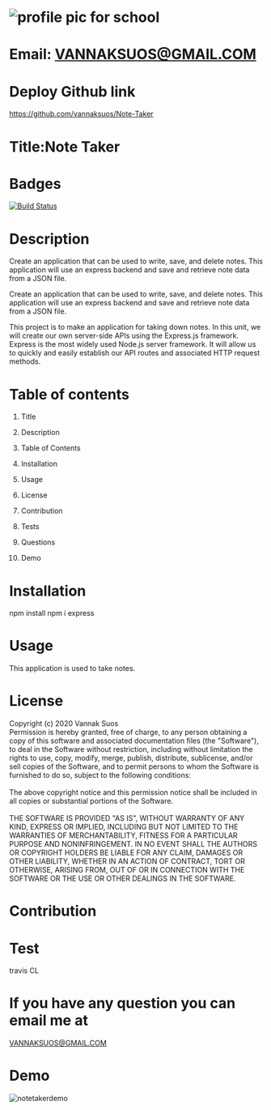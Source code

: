 
# ![profile pic for school](https://avatars1.githubusercontent.com/u/59664686?v=4)

# Email: VANNAKSUOS@GMAIL.COM

# Deploy Github link

https://github.com/vannaksuos/Note-Taker

# Title:Note Taker

# Badges

 [![Build Status](https://travis-ci.com/vannaksuos/ReadMe-Generator.svg?branch=master)](https://travis-ci.com/vannaksuos/ReadMe-Generator)

# Description

Create an application that can be used to write, save, and delete notes. This application will use an express backend and save and retrieve note data from a JSON file.



Create an application that can be used to write, save, and delete notes. This application will use an express backend and save and retrieve note data from a JSON file.

This project is to make an application for taking down notes. In this unit, we will create our own server-side APIs using the Express.js framework. Express is the most widely used Node.js server framework. It will allow us to quickly and easily establish our API routes and associated HTTP request methods.
 
# Table of contents

1. Title

2. Description

3. Table of Contents

4. Installation

5. Usage

6. License

7. Contribution

8. Tests

9. Questions

10. Demo

# Installation

npm install
npm i express   

# Usage

This application is used to take notes.


# License

Copyright (c) 2020 Vannak Suos
<br>
Permission is hereby granted, free of charge, to any person obtaining a copy of this software and associated documentation files (the "Software"), to deal in the Software without restriction, including without limitation the rights to use, copy, modify, merge, publish, distribute, sublicense, and/or sell copies of the Software, and to permit persons to whom the Software is furnished to do so, subject to the following conditions:
</br>
<br>
The above copyright notice and this permission notice shall be included in all copies or substantial portions of the Software.<br/>
<br>
THE SOFTWARE IS PROVIDED "AS IS", WITHOUT WARRANTY OF ANY KIND, EXPRESS OR IMPLIED, INCLUDING BUT NOT LIMITED TO THE WARRANTIES OF MERCHANTABILITY, FITNESS FOR A PARTICULAR PURPOSE AND NONINFRINGEMENT. IN NO EVENT SHALL THE AUTHORS OR COPYRIGHT HOLDERS BE LIABLE FOR ANY CLAIM, DAMAGES OR OTHER LIABILITY, WHETHER IN AN ACTION OF CONTRACT, TORT OR OTHERWISE, ARISING FROM, OUT OF OR IN CONNECTION WITH THE SOFTWARE OR THE USE OR OTHER DEALINGS IN THE SOFTWARE.

# Contribution

# Test

travis CL

# If you have any question you can email me at

VANNAKSUOS@GMAIL.COM

# Demo

![notetakerdemo](https://user-images.githubusercontent.com/59664686/79473442-21326800-7fd3-11ea-902a-952ae900d9b8.gif)
